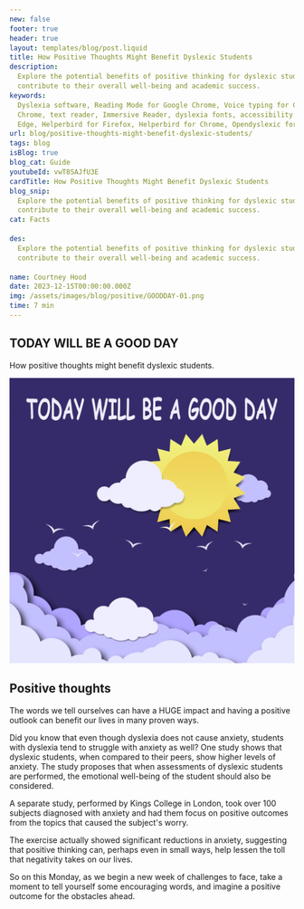 ```yaml
---
new: false
footer: true
header: true
layout: templates/blog/post.liquid
title: How Positive Thoughts Might Benefit Dyslexic Students
description:
  Explore the potential benefits of positive thinking for dyslexic students and how it can
  contribute to their overall well-being and academic success.
keywords:
  Dyslexia software, Reading Mode for Google Chrome, Voice typing for Chrome, Text to speech for
  Chrome, text reader, Immersive Reader, dyslexia fonts, accessibility software, Helperbird for
  Edge, Helperbird for Firefox, Helperbird for Chrome, Opendyslexic for Chrome, OpenDyslexic
url: blog/positive-thoughts-might-benefit-dyslexic-students/
tags: blog
isBlog: true
blog_cat: Guide
youtubeId: vwT8SAJfU3E
cardTitle: How Positive Thoughts Might Benefit Dyslexic Students
blog_snip:
  Explore the potential benefits of positive thinking for dyslexic students and how it can
  contribute to their overall well-being and academic success.
cat: Facts

des:
  Explore the potential benefits of positive thinking for dyslexic students and how it can
  contribute to their overall well-being and academic success.

name: Courtney Hood
date: 2023-12-15T00:00:00.000Z
img: /assets/images/blog/positive/GOODDAY-01.png
time: 7 min
---
```


## TODAY WILL BE A GOOD DAY

How positive thoughts might benefit dyslexic students.

![Have a good day](/assets/images/blog/positive/GOODDAY-01.png)

## Positive thoughts

The words we tell ourselves can have a HUGE impact and having a positive outlook can benefit our
lives in many proven ways.

Did you know that even though dyslexia does not cause anxiety, students with dyslexia tend to
struggle with anxiety as well? One study shows that dyslexic students, when compared to their peers,
show higher levels of anxiety. The study proposes that when assessments of dyslexic students are
performed, the emotional well-being of the student should also be considered.

A separate study, performed by Kings College in London, took over 100 subjects diagnosed with
anxiety and had them focus on positive outcomes from the topics that caused the subject's worry.

The exercise actually showed significant reductions in anxiety, suggesting that positive thinking
can, perhaps even in small ways, help lessen the toll that negativity takes on our lives.

So on this Monday, as we begin a new week of challenges to face, take a moment to tell yourself some
encouraging words, and imagine a positive outcome for the obstacles ahead.
